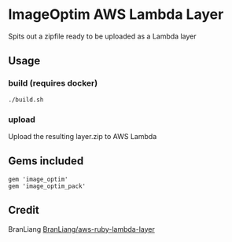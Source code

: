 # ImageOptim AWS Lambda Layer

Spits out a zipfile ready to be uploaded as a Lambda layer

## Usage

### build (requires docker)

```shell
./build.sh
```

### upload

Upload the resulting layer.zip to AWS Lambda

## Gems included

```Gemfile
gem 'image_optim'
gem 'image_optim_pack'
```

## Credit

BranLiang [BranLiang/aws-ruby-lambda-layer](https://github.com/BranLiang/aws-ruby-lambda-layer)
